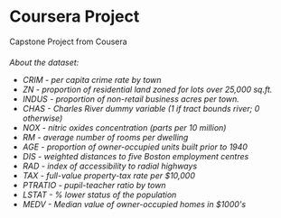 # Coursera Project
Capstone Project from Cousera

<h6> About the dataset:
<ul>
<li>CRIM - per capita crime rate by town</li>
<li>ZN - proportion of residential land zoned for lots over 25,000 sq.ft.</li>
<li>INDUS - proportion of non-retail business acres per town.</li>
<li>CHAS - Charles River dummy variable (1 if tract bounds river; 0 otherwise)</li>
<li>NOX - nitric oxides concentration (parts per 10 million)</li>
<li>RM - average number of rooms per dwelling</li>
<li>AGE - proportion of owner-occupied units built prior to 1940</li>
<li>DIS - weighted distances to five Boston employment centres</li>
<li>RAD - index of accessibility to radial highways</li>
<li>TAX - full-value property-tax rate per $10,000</li>
<li>PTRATIO - pupil-teacher ratio by town</li>
<li>LSTAT - % lower status of the population</li>
<li>MEDV - Median value of owner-occupied homes in $1000's</li>
<ul>
</h6>
